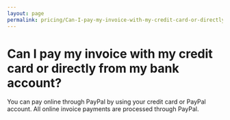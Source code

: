 ```yaml
---
layout: page
permalink: pricing/Can-I-pay-my-invoice-with-my-credit-card-or-directly-from-my-bank-account
---
```

# Can I pay my invoice with my credit card or directly from my bank account?

You can pay online through PayPal by using your credit card or PayPal account. All online invoice payments are processed through PayPal.
